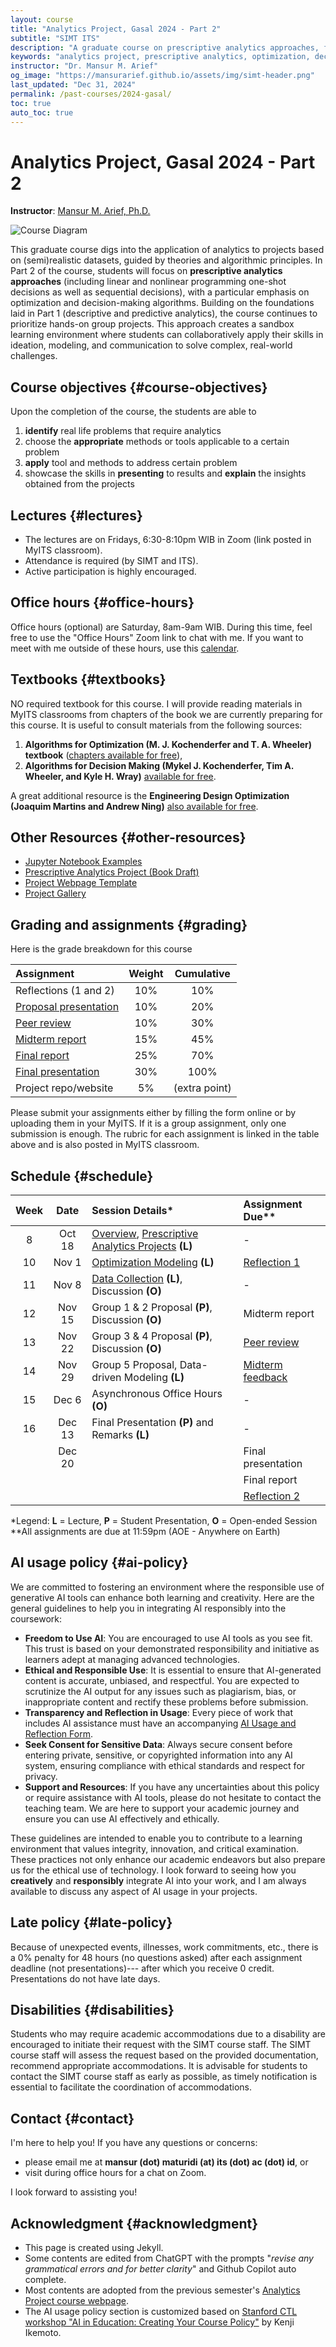 ```yaml
---
layout: course
title: "Analytics Project, Gasal 2024 - Part 2"
subtitle: "SIMT ITS"
description: "A graduate course on prescriptive analytics approaches, focusing on optimization and decision-making algorithms through hands-on group projects."
keywords: "analytics project, prescriptive analytics, optimization, decision-making, SIMT ITS, data science"
instructor: "Dr. Mansur M. Arief"
og_image: "https://mansurarief.github.io/assets/img/simt-header.png"
last_updated: "Dec 31, 2024"
permalink: /past-courses/2024-gasal/
toc: true
auto_toc: true
---
```


# Analytics Project, Gasal 2024 - Part 2

**Instructor**: [Mansur M. Arief, Ph.D.](https://mansurarief.github.io/)

<div class="course-diagram">
<img src="{{ site.baseurl }}/assets/svg/course-diagram.svg" alt="Course Diagram" />
</div>

This graduate course digs into the application of analytics to projects based on (semi)realistic datasets, guided by theories and algorithmic principles. In Part 2 of the course, students will focus on **prescriptive analytics approaches** (including linear and nonlinear programming one-shot decisions as well as sequential decisions), with a particular emphasis on optimization and decision-making algorithms. Building on the foundations laid in Part 1 (descriptive and predictive analytics), the course continues to prioritize hands-on group projects. This approach creates a sandbox learning environment where students can collaboratively apply their skills in ideation, modeling, and communication to solve complex, real-world challenges.

## Course objectives {#course-objectives}

Upon the completion of the course, the students are able to

1. **identify** real life problems that require analytics
2. choose the **appropriate** methods or tools applicable to a certain problem
3. **apply** tool and methods to address certain problem
4. showcase the skills in **presenting** to results and **explain** the insights obtained from the projects

## Lectures {#lectures}
- The lectures are on Fridays, 6:30-8:10pm WIB in Zoom (link posted in MyITS classroom). 
- Attendance is required (by SIMT and ITS).
- Active participation is highly encouraged.

## Office hours {#office-hours}

Office hours (optional) are Saturday, 8am-9am WIB. During this time, feel free to use the "Office Hours" Zoom link to chat with me. If you want to meet with me outside of these hours, use this [calendar](https://mansurarief.github.io/calendar/).

## Textbooks {#textbooks}

NO required textbook for this course. I will provide reading materials in MyITS classrooms from chapters of the book we are currently preparing for this course. It is useful to consult materials from the following sources:

1. **Algorithms for Optimization (M. J. Kochenderfer and T. A. Wheeler) textbook** ([chapters available for free](https://algorithmsbook.com/optimization/)), 
2. **Algorithms for Decision Making (Mykel J. Kochenderfer, Tim A. Wheeler, and Kyle H. Wray)** [available for free](https://algorithmsbook.com/#download).

A great additional resource is the **Engineering Design Optimization (Joaquim Martins and Andrew Ning)** [also available for free](http://websites.umich.edu/~mdolaboratory/pdf/Martins2021.pdf).

## Other Resources {#other-resources}

- [Jupyter Notebook Examples](https://drive.google.com/drive/folders/16iH4A39rBLvV7AHJK97SuMvefr3EGzx0?usp=sharing)
- [Prescriptive Analytics Project (Book Draft)](https://drive.google.com/file/d/1etdEPF0Sk_IZ1FpGHhg0sevBoPK0kMnE/view?usp=drive_link)
- [Project Webpage Template](https://colab.research.google.com/drive/1jC-uPCJsBEE-OUNbxAqs9MYOjy45zyCu?usp=sharing)
- [Project Gallery](/previous-classes/2024-gasal/gallery)

## Grading and assignments {#grading}

Here is the grade breakdown for this course

| Assignment            | Weight | Cumulative |
|:---------------------|:-------:|:-----------:|
| Reflections (1 and 2)| 10%    | 10% |
| [Proposal presentation](https://docs.google.com/document/d/1Un62s0U9jwrVVOQ03iipmCRprsh3jK5__RQc7DHLCjc)| 10%    | 20% |
| [Peer review](https://docs.google.com/document/d/16a_A-K7vaBM6H_N6oB1-jLCbn4spvaQKpL03cI7XQ-g)          | 10%    | 30% |
| [Midterm report](https://docs.google.com/document/d/1cNyAea4Xl-RgAwayClEwN4-xF3OD9drA5GSBpF9huo)        | 15%    | 45% |
| [Final report](https://docs.google.com/document/d/1TCu1Xw7nJJPmGjWG22evxDxiZjPmNxWZwivlEDozZ84)          | 25%    | 70% |
| [Final presentation](https://docs.google.com/document/d/1YKBGs6npD6Dc4vPZMYA7lskuXOBf0SbuFBmmrvbTtww)    | 30%    | 100% |
| Project repo/website | 5%      | (extra point) |

Please submit your assignments either by filling the form online or by uploading them in your MyITS. If it is a group assignment, only one submission is enough. The rubric for each assignment is linked in the table above and is also posted in MyITS classroom.

## Schedule {#schedule}

| Week |  Date    | Session Details*                                | Assignment Due** |
|:----:|:--------:|:-----------------------------------------------|:----------------|
|  8   | Oct 18   | [Overview](#), [Prescriptive Analytics Projects](/assets/pdf/2024-week-1-intro.pdf) **(L)**                | -    |
|  10  | Nov 1   | [Optimization Modeling](/assets/pdf/2024-week-2-opt-model.pdf) **(L)**    | [Reflection 1](https://forms.gle/38kh5oDHYgAkg1MZ9)               |
|  11  | Nov 8   | [Data Collection](/assets/pdf/Ch-3-Data-Collection-and-Processing.pdf) **(L)**, Discussion **(O)**                               | -                |
|  12  | Nov 15   | Group 1 & 2 Proposal **(P)**, Discussion **(O)**                               | Midterm report  |  
|  13  | Nov 22   | Group 3 & 4 Proposal **(P)**, Discussion **(O)**     | [Peer review](https://forms.gle/yKfLKLN9f5NNULNp6)     |
|  14  | Nov 29   | Group 5 Proposal, Data-driven Modeling **(L)**         | [Midterm feedback](https://stanforduniversity.qualtrics.com/jfe/form/SV_cAsySHDev5GTUvc) |
|  15  | Dec 6  | Asynchronous Office Hours  **(O)**                               | -                |
|  16  | Dec 13  | Final Presentation **(P)** and Remarks **(L)**                               | -             | -                |
|    | Dec 20       |       | Final presentation         |
|    |          |       | Final report         |
|    |          |       | [Reflection 2](https://forms.gle/9kyGWXgUxZ9gwcmA7)         |

<div class="legend">*Legend: <strong>L</strong> = Lecture, <strong>P</strong> = Student Presentation, <strong>O</strong> = Open-ended Session</div>

<div class="legend"><emph>**All assignments are due at 11:59pm (AOE - Anywhere on Earth)</emph></div>

## AI usage policy {#ai-policy}

We are committed to fostering an environment where the responsible use of generative AI tools can enhance both learning and creativity. Here are the general guidelines to help you in integrating AI responsibly into the coursework:

- **Freedom to Use AI**: You are encouraged to use AI tools as you see fit. This trust is based on your demonstrated responsibility and initiative as learners adept at managing advanced technologies.
- **Ethical and Responsible Use**: It is essential to ensure that AI-generated content is accurate, unbiased, and respectful. You are expected to scrutinize the AI output for any issues such as plagiarism, bias, or inappropriate content and rectify these problems before submission.
- **Transparency and Reflection in Usage**: Every piece of work that includes AI assistance must have an accompanying [AI Usage and Reflection Form](https://mansurarief.github.io/ai-usage-and-reflection-form.docx).
- **Seek Consent for Sensitive Data**: Always secure consent before entering private, sensitive, or copyrighted information into any AI system, ensuring compliance with ethical standards and respect for privacy.
- **Support and Resources**: If you have any uncertainties about this policy or require assistance with AI tools, please do not hesitate to contact the teaching team. We are here to support your academic journey and ensure you can use AI effectively and ethically.
  
These guidelines are intended to enable you to contribute to a learning environment that values integrity, innovation, and critical examination. These practices not only enhance our academic endeavors but also prepare us for the ethical use of technology. 
I look forward to seeing how you **creatively** and **responsibly** integrate AI into your work, and I am always available to discuss any aspect of AI usage in your projects.

## Late policy {#late-policy}

Because of unexpected events, illnesses, work commitments, etc., there is a 0% penalty for 48 hours (no questions asked) after each assignment deadline (not presentations)--- after which you receive 0 credit. Presentations do not have late days. 

## Disabilities {#disabilities}

Students who may require academic accommodations due to a disability are encouraged to initiate their request with the SIMT course staff. The SIMT course staff will assess the request based on the provided documentation, recommend appropriate accommodations. It is advisable for students to contact the SIMT course staff as early as possible, as timely notification is essential to facilitate the coordination of accommodations.

## Contact {#contact}

I'm here to help you! If you have any questions or concerns:
- please email me at **mansur (dot) maturidi (at) its (dot) ac (dot) id**, or 
- visit during office hours for a chat on Zoom.

I look forward to assisting you!

## Acknowledgment {#acknowledgment}

- This page is created using Jekyll. 
- Some contents are edited from ChatGPT with the prompts "*revise any grammatical errors and for better clarity*" and Github Copilot auto complete. 
- Most contents are adopted from the previous semester's [Analytics Project course webpage](https://analytics-project-simt-its.github.io/2024-genap). 
- The AI usage policy section is customized based on [Stanford CTL workshop "AI in Education: Creating Your Course Policy"](https://docs.google.com/presentation/d/1XgN7uLrYvxYrZoKAVrlKL05Ng_uIxl_Y/edit?usp=sharing&ouid=109376912442294374565&rtpof=true&sd=true) by Kenji Ikemoto. 